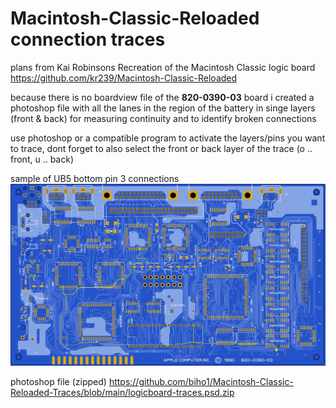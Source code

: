 # Macintosh-Classic-Reloaded connection traces

plans from Kai Robinsons Recreation of the Macintosh Classic logic board
https://github.com/kr239/Macintosh-Classic-Reloaded

because there is no boardview file of the **820-0390-03** board i created a photoshop file with all the lanes in the region of the battery in singe layers (front & back) for measuring continuity and to identify broken connections

use photoshop or a compatible program to activate the layers/pins you want to trace, dont forget to also select the front or back layer of the trace (o .. front, u .. back)

sample of UB5 bottom pin 3 connections
![sample of UB5 bottom pin 3 connections](/sample-of-UB5-bottom-pin-3-connections.jpg)

photoshop file (zipped)
https://github.com/biho1/Macintosh-Classic-Reloaded-Traces/blob/main/logicboard-traces.psd.zip

